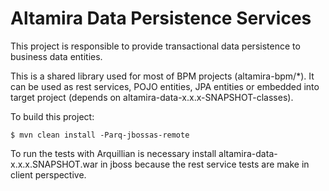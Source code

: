 Altamira Data Persistence Services
==================================

This project is responsible to provide transactional data persistence to business data entities. 

This is a shared library used for most of BPM projects (altamira-bpm/*). It can be used as rest services, POJO entities, JPA entities or embedded into target project (depends on altamira-data-x.x.x-SNAPSHOT-classes).

To build this project:

```
$ mvn clean install -Parq-jbossas-remote
```

To run the tests with Arquillian is necessary install altamira-data-x.x.x.SNAPSHOT.war in jboss because the rest service tests are make in client perspective.


